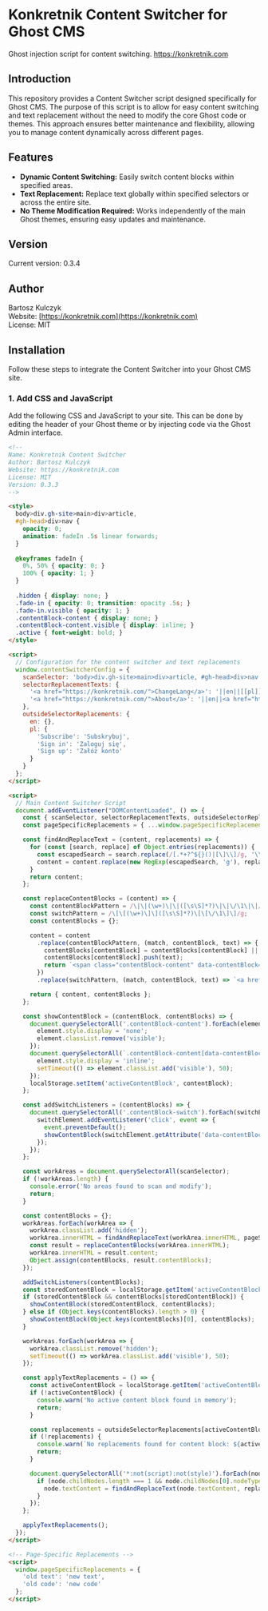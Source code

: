 # Konkretnik Content Switcher for Ghost CMS
Ghost injection script for content switching. https://konkretnik.com

## Introduction

This repository provides a Content Switcher script designed specifically for Ghost CMS. The purpose of this script is to allow for easy content switching and text replacement without the need to modify the core Ghost code or themes. This approach ensures better maintenance and flexibility, allowing you to manage content dynamically across different pages.

## Features

- **Dynamic Content Switching:** Easily switch content blocks within specified areas.
- **Text Replacement:** Replace text globally within specified selectors or across the entire site.
- **No Theme Modification Required:** Works independently of the main Ghost themes, ensuring easy updates and maintenance.

## Version

Current version: 0.3.4

## Author

Bartosz Kulczyk  
Website: [https://konkretnik.com](https://konkretnik.com)  
License: MIT

## Installation

Follow these steps to integrate the Content Switcher into your Ghost CMS site.

### 1. Add CSS and JavaScript

Add the following CSS and JavaScript to your site. This can be done by editing the header of your Ghost theme or by injecting code via the Ghost Admin interface.

```html
<!--
Name: Konkretnik Content Switcher 
Author: Bartosz Kulczyk
Website: https://konkretnik.com
License: MIT
Version: 0.3.3
-->

<style>
  body>div.gh-site>main>div>article,
  #gh-head>div>nav {
    opacity: 0;
    animation: fadeIn .5s linear forwards;
  }
  
  @keyframes fadeIn {
    0%, 50% { opacity: 0; }
    100% { opacity: 1; }
  }
  
  .hidden { display: none; }
  .fade-in { opacity: 0; transition: opacity .5s; }
  .fade-in.visible { opacity: 1; }
  .contentBlock-content { display: none; }
  .contentBlock-content.visible { display: inline; }
  .active { font-weight: bold; }
</style>

<script>
  // Configuration for the content switcher and text replacements
  window.contentSwitcherConfig = {
    scanSelector: 'body>div.gh-site>main>div>article, #gh-head>div>nav',
    selectorReplacementTexts: {
      '<a href="https://konkretnik.com/">ChangeLang</a>': '||en||[[pl]]PL[[/pl]]||/en||||pl||[[en]]EN[[/en]]||/pl||',
      '<a href="https://konkretnik.com/">About</a>': '||en||<a href="https://konkretnik.com/">About me</a>||/en||||pl||<a href="https://konkretnik.com/">O mnie</a>||/pl||'
    },
    outsideSelectorReplacements: {
      en: {},
      pl: {
        'Subscribe': 'Subskrybuj',
        'Sign in': 'Zaloguj się',
        'Sign up': 'Załóż konto'
      }
    }
  };
</script>

<script>
  // Main Content Switcher Script
  document.addEventListener("DOMContentLoaded", () => {
    const { scanSelector, selectorReplacementTexts, outsideSelectorReplacements } = window.contentSwitcherConfig;
    const pageSpecificReplacements = { ...window.pageSpecificReplacements, ...selectorReplacementTexts };

    const findAndReplaceText = (content, replacements) => {
      for (const [search, replace] of Object.entries(replacements)) {
        const escapedSearch = search.replace(/[.*+?^${}()|[\]\\]/g, '\\$&');
        content = content.replace(new RegExp(escapedSearch, 'g'), replace);
      }
      return content;
    };

    const replaceContentBlocks = (content) => {
      const contentBlockPattern = /\|\|(\w+)\|\|([\s\S]*?)\|\|\/\1\|\|/g;
      const switchPattern = /\[\[(\w+)\]\]([\s\S]*?)\[\[\/\1\]\]/g;
      const contentBlocks = {};

      content = content
        .replace(contentBlockPattern, (match, contentBlock, text) => {
          contentBlocks[contentBlock] = contentBlocks[contentBlock] || [];
          contentBlocks[contentBlock].push(text);
          return `<span class="contentBlock-content" data-contentBlock="${contentBlock}">${text}</span>`;
        })
        .replace(switchPattern, (match, contentBlock, text) => `<a href="#" class="contentBlock-switch" data-contentBlock="${contentBlock}">${text}</a>`);

      return { content, contentBlocks };
    };

    const showContentBlock = (contentBlock, contentBlocks) => {
      document.querySelectorAll('.contentBlock-content').forEach(element => {
        element.style.display = 'none';
        element.classList.remove('visible');
      });
      document.querySelectorAll(`.contentBlock-content[data-contentBlock="${contentBlock}"]`).forEach(element => {
        element.style.display = 'inline';
        setTimeout(() => element.classList.add('visible'), 50);
      });
      localStorage.setItem('activeContentBlock', contentBlock);
    };

    const addSwitchListeners = (contentBlocks) => {
      document.querySelectorAll('.contentBlock-switch').forEach(switchElement => {
        switchElement.addEventListener('click', event => {
          event.preventDefault();
          showContentBlock(switchElement.getAttribute('data-contentBlock'), contentBlocks);
        });
      });
    };

    const workAreas = document.querySelectorAll(scanSelector);
    if (!workAreas.length) {
      console.error('No areas found to scan and modify');
      return;
    }

    const contentBlocks = {};
    workAreas.forEach(workArea => {
      workArea.classList.add('hidden');
      workArea.innerHTML = findAndReplaceText(workArea.innerHTML, pageSpecificReplacements);
      const result = replaceContentBlocks(workArea.innerHTML);
      workArea.innerHTML = result.content;
      Object.assign(contentBlocks, result.contentBlocks);
    });

    addSwitchListeners(contentBlocks);
    const storedContentBlock = localStorage.getItem('activeContentBlock');
    if (storedContentBlock && contentBlocks[storedContentBlock]) {
      showContentBlock(storedContentBlock, contentBlocks);
    } else if (Object.keys(contentBlocks).length > 0) {
      showContentBlock(Object.keys(contentBlocks)[0], contentBlocks);
    }

    workAreas.forEach(workArea => {
      workArea.classList.remove('hidden');
      setTimeout(() => workArea.classList.add('visible'), 50);
    });

    const applyTextReplacements = () => {
      const activeContentBlock = localStorage.getItem('activeContentBlock');
      if (!activeContentBlock) {
        console.warn('No active content block found in memory');
        return;
      }

      const replacements = outsideSelectorReplacements[activeContentBlock];
      if (!replacements) {
        console.warn(`No replacements found for content block: ${activeContentBlock}`);
        return;
      }

      document.querySelectorAll('*:not(script):not(style)').forEach(node => {
        if (node.childNodes.length === 1 && node.childNodes[0].nodeType === 3) {
          node.textContent = findAndReplaceText(node.textContent, replacements);
        }
      });
    };

    applyTextReplacements();
  });
</script>

<!-- Page-Specific Replacements -->
<script>
  window.pageSpecificReplacements = {
    'old text': 'new text',
    'old code': 'new code'
  };
</script>
